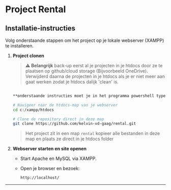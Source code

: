 # Project Rental

## Installatie-instructies

Volg onderstaande stappen om het project op je lokale webserver (XAMPP) te installeren.
1. **Project clonen**
   > **⚠️ Belangrijk** back-up eerst al je projecten in je htdocs door ze te plaatsen op github/cloud storage (Bijvoorbeeld OneDrive). Verwijderd daarna de projecten in je htdocs als je er niet meer aan gaat werken zodat je htdocs dalijk 'clean' is.

   ```bash
  
   **onderstaande instructies moet je in het programma powershell typen**
   
   # Navigeer naar de htdocs-map van je webserver
   cd c:/xampp/htdocs

   # Clone de repository direct in deze map
   git clone https://github.com/kelvin-vd-gaag/rental.git
   ```

   > Het project zit in een map `rental` kopieer alle bestanden in deze map en plaats ze direct in je htdocs folder

2. **Webserver starten en site openen**

    * Start Apache en MySQL via XAMPP.
    * Open je browser en bezoek:

      ```url
      http://localhost/
      ```

---

